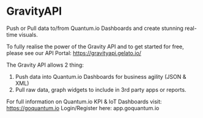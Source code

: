 # GravityAPI
Push or Pull data to/from Quantum.io Dashboards and create stunning real-time visuals.

To fully realise the power of the Gravity API and to get started for free, please see our API Portal:
https://gravityapi.gelato.io/ 

The Gravity API allows 2 thing:

1.  Push data into Quantum.io Dashboards for business agility (JSON & XML)
2.  Pull raw data, graph widgets to include in 3rd party apps or reports.

For full information on Quantum.io KPI & IoT Dashboards visit: 
https://goquantum.io
Login/Register here: app.goquantum.io

